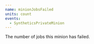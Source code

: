 ```yaml
---
name: minionJobsFailed
units: count
events:
  - SyntheticsPrivateMinion
---
```


The number of jobs this minion has failed.